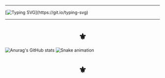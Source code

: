 ### 
---

[![Typing SVG](https://readme-typing-svg.demolab.com?font=Bungee+Spice&pause=1000&center=true&vCenter=true&width=560&lines=Seja+bem-vindo.+N%C3%A3o+repare+a+bagun%C3%A7a.)](https://git.io/typing-svg)
- - -
<h1 align="center">⚜</h1>

![Anurag's GitHub stats](https://github-readme-stats.vercel.app/api?username=KailaneGomesS&show_icons=true&theme=swift)
![Snake animation](https://github.com/LuigiGF/LuigiGF/blob/output/github-contribution-grid-snake.svg)
<h1 align="center">⚜</h1>
<!--

<a href="https://metrics.lecoq.io/insights/KailaneGomesS" target="_blank" rel="noreferrer"><img height="27.5em" src="https://user-images.githubusercontent.com/86871991/178090011-2be9a8c0-ad68-4e7d-8568-6256d8178a28.png"></img></a>

**KailaneGomesS/KailaneGomesS** is a ✨ _special_ ✨ repository because its `README.md` (this file) appears on your GitHub profile.

Here are some ideas to get you started:

- 🔭 I’m currently working on ...
- 🌱 I’m currently learning ...
- 👯 I’m looking to collaborate on ...
- 🤔 I’m looking for help with ...
- 💬 Ask me about ...
- 📫 How to reach me: ...
- 😄 Pronouns: ...
- ⚡ Fun fact: ...
-->
